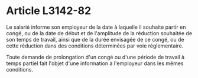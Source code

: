 # Article L3142-82

Le salarié informe son employeur de la date à laquelle il souhaite partir en congé, ou de la date de début et de l'amplitude de la réduction souhaitée de son temps de travail, ainsi que de la durée envisagée de ce congé, ou de cette réduction dans des conditions déterminées par voie réglementaire.

Toute demande de prolongation d'un congé ou d'une période de travail à temps partiel fait l'objet d'une information à l'employeur dans les mêmes conditions.